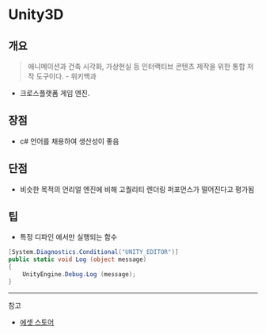 # Unity3D

## 개요

> 애니메이션과 건축 시각화, 가상현실 등 인터랙티브 콘텐츠 제작을 위한 통합 저작 도구이다. - 위키백과

- 크로스플랫폼 게임 엔진.

## 장점

- c# 언어를 채용하여 생산성이 좋음

## 단점

- 비슷한 목적의 언리얼 엔진에 비해 고퀄리티 렌더링 퍼포먼스가 떨어진다고 평가됨

## 팁

- 특정 디파인 에서만 실행되는 함수

```c#
[System.Diagnostics.Conditional("UNITY_EDITOR")]
public static void Log (object message)
{
    UnityEngine.Debug.Log (message);
}
```

---

참고

- [에셋 스토어](https://assetstore.unity.com/)
